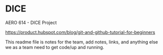 # DICE
AERO 614 - DICE Project

https://product.hubspot.com/blog/git-and-github-tutorial-for-beginners

This readme file is notes for the team, add notes, links, and anything else we as a team need to get code/up and running.



